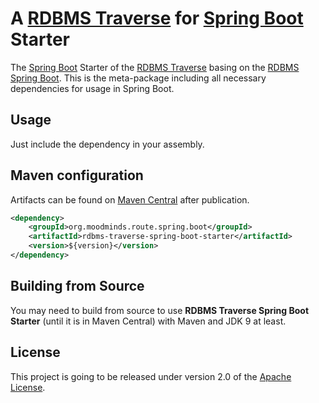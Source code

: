 # A [RDBMS Traverse](https://github.com/MoodMinds/rdbms-traverse) for [Spring Boot](https://spring.io/projects/spring-boot) Starter

The [Spring Boot](https://spring.io/projects/spring-boot) Starter of the [RDBMS Traverse](https://github.com/MoodMinds/rdbms-traverse)
basing on the [RDBMS Spring Boot](https://github.com/MoodMinds/rdbms-spring-boot). This is the meta-package including
all necessary dependencies for usage in Spring Boot.

## Usage

Just include the dependency in your assembly.

## Maven configuration

Artifacts can be found on [Maven Central](https://search.maven.org/) after publication.

```xml
<dependency>
    <groupId>org.moodminds.route.spring.boot</groupId>
    <artifactId>rdbms-traverse-spring-boot-starter</artifactId>
    <version>${version}</version>
</dependency>
```

## Building from Source

You may need to build from source to use **RDBMS Traverse Spring Boot Starter** (until it is in Maven Central) with Maven and JDK 9 at least.

## License
This project is going to be released under version 2.0 of the [Apache License][l].

[l]: https://www.apache.org/licenses/LICENSE-2.0